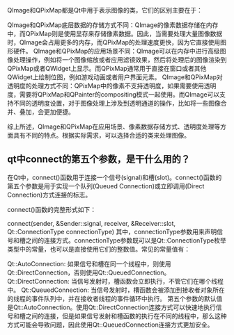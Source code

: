 QImage和QPixMap都是Qt中用于表示图像的类，它们的区别主要在于：

QImage和QPixMap底层数据的存储方式不同：QImage的像素数据存储在内存中，而QPixMap则是使用显存来存储像素数据。因此，当需要处理大量图像数据时，QImage会占用更多的内存，而QPixMap的处理速度更快，因为它直接使用图形硬件。
QImage和QPixMap的应用场景不同：QImage可以在内存中进行高级图像处理操作，例如将一个图像缩放或者应用滤镜效果，然后将处理后的图像渲染到QPixMap或者QWidget上显示。而QPixMap通常用于直接在窗口或者其他QWidget上绘制位图，例如游戏动画或者用户界面元素。
QImage和QPixMap对透明度的处理方式不同：QPixMap中的像素不支持透明度，如果需要使用透明度，需要将QPixMap和QPainter的compositing模式一起使用。而QImage可以支持不同的透明度设置，对于图像处理上涉及到透明通道的操作，比如将一些图像合并、叠加，会更加便捷。

综上所述，QImage和QPixMap在应用场景、像素数据存储方式、透明度处理等方面具有不同的特点。根据实际需求，可以选择合适的类来处理图像。


## qt中connect的第五个参数，是干什么用的？

在Qt中，connect()函数用于连接一个信号(signal)和槽(slot)。connect()函数的第五个参数是用于实现一个队列(Queued Connection)或立即调用(Direct Connection)方式连接的标志。

connect()函数的完整形式如下：

connect(sender, &Sender::signal, receiver, &Receiver::slot, Qt::ConnectionType connectionType)
其中，connectionType参数用来声明信号和槽之间的连接方式。connectionType参数既可以是Qt::ConnectionType枚举类型中的常量，也可以是直接使用它们的整数值。常见的常量值有：

Qt::AutoConnection: 如果信号和槽在同一个线程中，则使用Qt::DirectConnection，否则使用Qt::QueuedConnection。
Qt::DirectConnection: 当信号发射时，槽函数会立即执行，不管它们在哪个线程中。
Qt::QueuedConnection: 当信号发射时，槽函数会被添加到接收者对象所在的线程的事件队列中，并在接收者线程的事件循环中执行。
第五个参数的默认值是Qt::AutoConnection。使用Qt::DirectConnection连接方式可以快速地执行信号和槽之间的连接，但是如果信号发射和槽函数的执行在不同的线程中，那么这种方式可能会导致问题，因此使用Qt::QueuedConnection连接方式更加安全。
